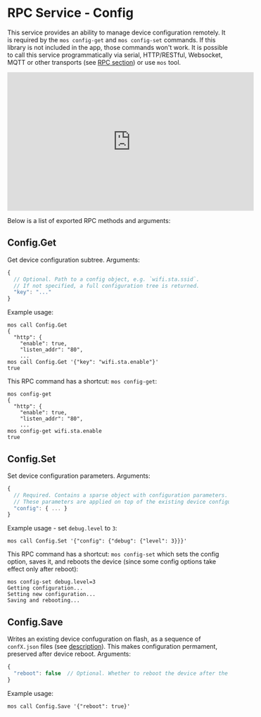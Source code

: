 # RPC Service - Config

This service provides an ability to manage device configuration remotely.
It is required by the `mos config-get` and `mos config-set` commands.
If this library is not included in the app, those commands won't work.
It is possible to call this service programmatically via serial, HTTP/RESTful,
Websocket, MQTT or other transports
(see [RPC section](/docs/mongoose-os/userguide/rpc.md)) or use `mos` tool.

<iframe src="https://www.youtube.com/embed/GEJngJxtTWw"
  width="560" height="315"  frameborder="0" allowfullscreen></iframe>

Below is a list of exported RPC methods and arguments:

## Config.Get
Get device configuration subtree. Arguments:

```javascript
{
  // Optional. Path to a config object, e.g. `wifi.sta.ssid`.
  // If not specified, a full configuration tree is returned.
  "key": "..."
}
```

Example usage:

<pre class="command-line language-bash" data-user="chris" data-host="localhost" data-output="2-6,8"><code>mos call Config.Get
{
  "http": {
    "enable": true,
    "listen_addr": "80",
    ...
mos call Config.Get '{"key": "wifi.sta.enable"}'
true</code></pre>

This RPC command has a shortcut: `mos config-get`:

<pre class="command-line language-bash" data-user="chris" data-host="localhost" data-output="2-6,8"><code>mos config-get
{
  "http": {
    "enable": true,
    "listen_addr": "80",
    ...
mos config-get wifi.sta.enable
true</code></pre>

## Config.Set
Set device configuration parameters. Arguments:

```javascript
{
  // Required. Contains a sparse object with configuration parameters.
  // These parameters are applied on top of the existing device configuration.
  "config": { ... }
}
```

Example usage - set `debug.level` to `3`:

<pre class="command-line language-bash" data-user="chris" data-host="localhost" data-output="2-6,8"><code>mos call Config.Set '{"config": {"debug": {"level": 3}}}'</code></pre>

This RPC command has a shortcut: `mos config-set` which sets the config
option, saves it, and reboots the device (since some config options take
effect only after reboot):

<pre class="command-line language-bash" data-user="chris" data-host="localhost" data-output="2-6,8"><code>mos config-set debug.level=3
Getting configuration...
Setting new configuration...
Saving and rebooting...</code></pre>

## Config.Save
Writes an existing device confuguration on flash, as a sequence of
`confX.json` files
(see [description](/docs/mongoose-os/userguide/configuration.md)). This makes
configuration permament, preserved after device reboot. Arguments:

```javascript
{
  "reboot": false  // Optional. Whether to reboot the device after the call
}
```

Example usage:

<pre class="command-line language-bash" data-user="chris" data-host="localhost" data-output="2-6,8"><code>mos call Config.Save '{"reboot": true}'</code></pre>
